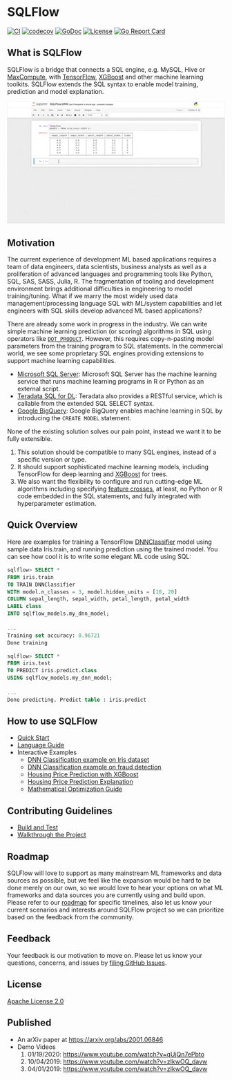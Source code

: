 # SQLFlow

[![CI](https://github.com/sql-machine-learning/sqlflow/workflows/CI/badge.svg)](https://github.com/sql-machine-learning/sqlflow/actions)
[![codecov](https://codecov.io/gh/sql-machine-learning/sqlflow/branch/develop/graph/badge.svg)](https://codecov.io/gh/sql-machine-learning/sqlflow)
[![GoDoc](https://godoc.org/github.com/sql-machine-learning/sqlflow?status.svg)](https://godoc.org/github.com/sql-machine-learning/sqlflow) 
[![License](https://img.shields.io/badge/license-Apache%202-blue.svg)](LICENSE) 
[![Go Report Card](https://goreportcard.com/badge/github.com/sql-machine-learning/sqlflow)](https://goreportcard.com/report/github.com/sql-machine-learning/sqlflow)

## What is SQLFlow

SQLFlow is a bridge that connects a SQL engine, e.g. MySQL, Hive or [MaxCompute](https://www.aliyun.com/product/odps), with [TensorFlow](https://github.com/tensorflow/tensorflow), [XGBoost](https://github.com/dmlc/xgboost) and other machine learning toolkits. SQLFlow extends the SQL syntax to enable model training, prediction and model explanation.

![](https://github.com/sql-machine-learning/sql-machine-learning.github.io/raw/master/assets/instruction.gif)

## Motivation

The current experience of development ML based applications requires a team of data engineers, data scientists, business analysts as well as a proliferation of advanced languages and programming tools like Python, SQL, SAS, SASS, Julia, R. The fragmentation of tooling and development environment brings additional difficulties in engineering to model training/tuning. What if we marry the most widely used data management/processing language SQL with ML/system capabilities and let engineers with SQL skills develop advanced ML based applications?

There are already some work in progress in the industry. We can write simple machine learning prediction (or scoring) algorithms in SQL using operators like [`DOT_PRODUCT`](https://thenewstack.io/sql-fans-can-now-develop-ml-applications/). However, this requires copy-n-pasting model parameters from the training program to SQL statements. In the commercial world, we see some proprietary SQL engines providing extensions to support machine learning capabilities.

- [Microsoft SQL Server](https://docs.microsoft.com/en-us/sql/advanced-analytics/?view=sql-server-2017): Microsoft SQL Server has the machine learning service that runs machine learning programs in R or Python as an external script.
- [Teradata SQL for DL](https://www.linkedin.com/pulse/sql-deep-learning-sql-dl-omri-shiv): Teradata also provides a RESTful service, which is callable from the extended SQL SELECT syntax.
- [Google BigQuery](https://cloud.google.com/bigquery/docs/bigqueryml-intro): Google BigQuery enables machine learning in SQL by introducing the `CREATE MODEL` statement.

None of the existing solution solves our pain point, instead we want it to be fully extensible.

1. This solution should be compatible to many SQL engines, instead of a specific version or type.
1. It should support sophisticated machine learning models, including TensorFlow for deep learning and [XGBoost](https://github.com/dmlc/xgboost) for trees.
1. We also want the flexibility to configure and run cutting-edge ML algorithms including specifying [feature crosses](https://www.tensorflow.org/api_docs/python/tf/feature_column/crossed_column), at least, no Python or R code embedded in the SQL statements, and fully integrated with hyperparameter estimation.

## Quick Overview

Here are examples for training a TensorFlow [DNNClassifier](https://www.tensorflow.org/api_docs/python/tf/estimator/DNNClassifier) model using sample data Iris.train, and running prediction using the trained model. You can see how cool it is to write some elegant ML code using SQL:

```sql
sqlflow> SELECT *
FROM iris.train
TO TRAIN DNNClassifier
WITH model.n_classes = 3, model.hidden_units = [10, 20]
COLUMN sepal_length, sepal_width, petal_length, petal_width
LABEL class
INTO sqlflow_models.my_dnn_model;

...
Training set accuracy: 0.96721
Done training
```

```sql
sqlflow> SELECT *
FROM iris.test
TO PREDICT iris.predict.class
USING sqlflow_models.my_dnn_model;

...
Done predicting. Predict table : iris.predict
```

## How to use SQLFlow

- [Quick Start](/doc/quick_start.md)
- [Language Guide](/doc/language_guide.md)
- Interactive Examples
    * [DNN Classification example on Iris dataset](https://dsw-dev.data.aliyun.com/?fileUrl=http://cdn.sqlflow.tech/sqlflow/tutorials/latest/iris-dnn.ipynb&fileName=iris-dnn.ipynb#/)
    * [DNN Classification example on fraud detection](https://dsw-dev.data.aliyun.com/?fileUrl=http://cdn.sqlflow.tech/sqlflow/tutorials/latest/fraud-dnn.ipynb&fileName=fraud-dnn.ipynb#/)
    * [Housing Price Prediction with XGBoost](https://dsw-dev.data.aliyun.com/?fileUrl=http://cdn.sqlflow.tech/sqlflow/tutorials/latest/housing-xgboost.ipynb&fileName=housing-xgboost.ipynb#/)
    * [Housing Price Prediction Explanation](https://dsw-dev.data.aliyun.com/?fileUrl=http://cdn.sqlflow.tech/sqlflow/tutorials/latest/housing-explain.ipynb&fileName=housing-explain.ipynb#/)
    * [Mathematical Optimization Guide](https://dsw-dev.data.aliyun.com/?fileUrl=http://cdn.sqlflow.tech/sqlflow/tutorials/latest/optimization_guide.ipynb&fileName=optimization_guide.ipynb#/)

## Contributing Guidelines

- [Build and Test](/doc/build.md)
- [Walkthrough the Project](/doc/walkthrough.md)

## Roadmap

SQLFlow will love to support as many mainstream ML frameworks and data sources as possible, but we feel like the expansion would be hard to be done merely on our own, so we would love to hear your options on what ML frameworks and data sources you are currently using and build upon. Please refer to our [roadmap](https://github.com/sql-machine-learning/sqlflow/issues/327) for specific timelines, also let us know your current scenarios and interests around SQLFlow project so we can prioritize based on the feedback from the community.

## Feedback

Your feedback is our motivation to move on. Please let us know your questions, concerns, and issues by [filing GitHub Issues](https://github.com/sql-machine-learning/sqlflow/issues).

## License

[Apache License 2.0](https://github.com/sql-machine-learning/sqlflow/blob/develop/LICENSE)

## Published

- An arXiv paper at https://arxiv.org/abs/2001.06846
- Demo Videos
  1. 01/19/2020: https://www.youtube.com/watch?v=qUjQn7ePbto
  1. 10/04/2019: https://www.youtube.com/watch?v=zIkwOQ_davw
  1. 04/01/2019: https://www.youtube.com/watch?v=zIkwOQ_davw
